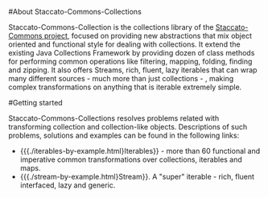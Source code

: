 #About Staccato-Commons-Collections 
 
 Staccato-Commons-Collection is the collections library of the 
 [Staccato-Commons project](http://staccatocommons.sourceforge.net), focused on providing new abstractions that mix object oriented and functional style for dealing with collections. 
 It extend the existing Java Collections Framework by providing dozen of class methods for performing common operations like filtering, mapping, folding, finding and zipping. 
 It also offers Streams, rich, fluent, lazy iterables that can wrap many different sources - much more than just collections - , making  complex transformations on anything that is iterable extremely simple.  
   
#Getting started

  Staccato-Commons-Collections resolves problems related with transforming  collection and collection-like objects. Descriptions of such problems, solutions and examples can be found in the following links:
 
 * {{{./iterables-by-example.html}Iterables}} - more than 60 functional and imperative common transformations over collections, 
 iterables and maps.  
 * {{{./stream-by-example.html}Stream}}. A "super" iterable - rich, fluent interfaced, lazy and generic.  
